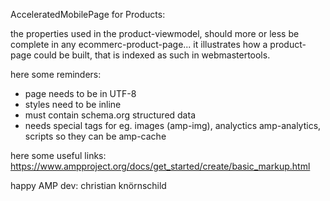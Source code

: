 AcceleratedMobilePage for Products:

the properties used in the product-viewmodel, should more or less be complete in any ecommerc-product-page...
it illustrates how a product-page could be built, that is indexed as such in webmastertools.

here some reminders:
- page needs to be in UTF-8
- styles need to be inline
- must contain schema.org structured data
- needs special tags for eg. images (amp-img), analyctics amp-analytics, scripts so they can be amp-cache

here some useful links:
https://www.ampproject.org/docs/get_started/create/basic_markup.html

happy AMP
dev: christian knörnschild

<script async src="//pagead2.googlesyndication.com/pagead/js/adsbygoogle.js"></script>
<!-- github -->
<ins class="adsbygoogle"
     style="display:block"
     data-ad-client="ca-pub-4548446080143008"
     data-ad-slot="3497229342"
     data-ad-format="auto"></ins>
<script>
(adsbygoogle = window.adsbygoogle || []).push({});
</script>
